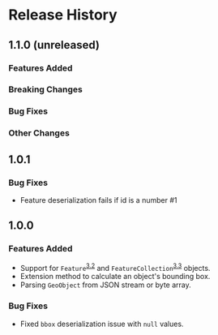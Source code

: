 # Release History

## 1.1.0 (unreleased)

### Features Added

### Breaking Changes

### Bug Fixes

### Other Changes

## 1.0.1

### Bug Fixes

- Feature deserialization fails if id is a number #1

## 1.0.0

### Features Added

- Support for `Feature`<sup>[3.2](https://datatracker.ietf.org/doc/html/rfc7946#section-3.2)</sup> and `FeatureCollection`<sup>[3.3](https://datatracker.ietf.org/doc/html/rfc7946#section-3.3)</sup> objects.
- Extension method to calculate an object's bounding box.
- Parsing `GeoObject` from JSON stream or byte array.

### Bug Fixes

- Fixed `bbox` deserialization issue with `null` values.
